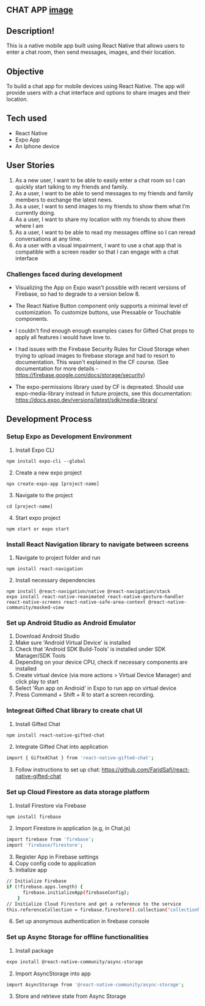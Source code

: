 ## CHAT APP [image](https://user-images.githubusercontent.com/68301968/207066868-3faac202-cc7a-4c24-b167-dba248cdb285.jpeg)

## Description! 



This is a native mobile app built using React Native that allows users to enter a chat room, then send messages, images, and their location.

## Objective

To build a chat app for mobile devices using React Native. The app will provide users with a chat interface and options to share images and their
location.

## Tech used  
- React Native
- Expo App
- An Iphone device

## User Stories

1. As a new user, I want to be able to easily enter a chat room so I can quickly start talking to my
friends and family.
2. As a user, I want to be able to send messages to my friends and family members to exchange
the latest news.
3. As a user, I want to send images to my friends to show them what I’m currently doing.
4. As a user, I want to share my location with my friends to show them where I am
5. As a user, I want to be able to read my messages offline so I can reread conversations at any
time.
6. As a user with a visual impairment, I want to use a chat app that is compatible with a screen
reader so that I can engage with a chat interface

### Challenges faced during development
* Visualizing the App on Expo wasn't possible with recent versions of Firebase, so had to degrade to a version below 8.

* The React Native Button component only supports a minimal level of customization. To customize buttons, use Pressable or Touchable components.

* I couldn't find enough enough examples cases for Gifted Chat props to apply all features i would have love to.

* I had issues with the Firebase Security Rules for Cloud Storage when trying to upload images to firebase storage and had to resort to documentation. This wasn't explained in the CF course. (See documentation for more details - https://firebase.google.com/docs/storage/security)

* The expo-permissions library used by CF is depreated. Should use expo-media-library instead in future projects, see this documentation: https://docs.expo.dev/versions/latest/sdk/media-library/

## Development Process

### Setup Expo as Development Environment

1. Install Expo CLI

```
npm install expo-cli --global
```

2. Create a new expo project

```
npx create-expo-app [project-name]
```

3. Navigate to the project

```
cd [project-name]
```

4. Start expo project

```
npm start or expo start
```

### Install React Navigation library to navigate between screens

1. Navigate to project folder and run

```
npm install react-navigation
```

2. Install necessary dependencies

```
npm install @react-navigation/native @react-navigation/stack
expo install react-native-reanimated react-native-gesture-handler react-native-screens react-native-safe-area-context @react-native-community/masked-view
```

### Set up Android Studio as Android Emulator
1. Download Android Studio
2. Make sure 'Android Virtual Device' is installed
3. Check that 'Android SDK Build-Tools' is installed under SDK Manager/SDK Tools
4. Depending on your device CPU, check if necessary components are installed
5. Create virtual device (via more actions > Virtual Device Manager) and click play to start
6. Select 'Run app on Android' in Expo to run app on virtual device
7. Press Command + Shift + R to start a screen recording.

### Integreat Gifted Chat library to create chat UI
1. Install Gifted Chat
```bash
npm install react-native-gifted-chat
```

2. Integrate Gifted Chat into application
```bash
import { GiftedChat } from 'react-native-gifted-chat';
```
3. Follow instructions to set up chat: https://github.com/FaridSafi/react-native-gifted-chat 
### Set up Cloud Firestore as data storage platform
1. Install Firestore via Firebase
```bash
npm install firebase
```
2. Import Firestore in application (e.g, in Chat.js)
```bash
import firebase from 'firebase';
import 'firebase/firestore';
```
3. Register App in Firebase settings
4. Copy config code to application
5. Initialize app
```bash
// Initialize Firebase
if (!firebase.apps.length) {
      firebase.initializeApp(firebaseConfig);
    }
// Initialize Cloud Firestore and get a reference to the service
this.referenceCollection = firebase.firestore().collection("collectionName");
```
6. Set up anonymous authentication in firebase console
### Set up Async Storage for offline functionalities
1. Install package
```bash
expo install @react-native-community/async-storage
```
2. Import AsyncStorage into app
```bash
import AsyncStorage from '@react-native-community/async-storage';
```
3. Store and retrieve state from Async Storage
